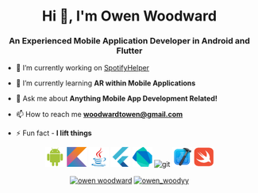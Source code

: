 <h1 align="center">Hi 👋, I'm Owen Woodward</h1>
<h3 align="center">An Experienced Mobile Application Developer in Android and Flutter</h3>

- 🔭 I’m currently working on [SpotifyHelper](https://github.com/WoodwardTOwen/spotify_helper)

- 🌱 I’m currently learning **AR within Mobile Applications**

- 💬 Ask me about **Anything Mobile App Development Related!**

- 📫 How to reach me **woodwardtowen@gmail.com**

- ⚡ Fun fact - **I lift things**

<p align="center"><img src="https://github.com/devicons/devicon/blob/master/icons/android/android-original.svg" alt="android" width="40" height="40"/> 
  <img src="https://github.com/devicons/devicon/blob/master/icons/kotlin/kotlin-original.svg" alt="kotlin" width="40" height="40"/>
  <img src="https://github.com/devicons/devicon/blob/master/icons/java/java-original.svg" alt="java" width="40" height="40"/> 
  <img src="https://github.com/devicons/devicon/blob/master/icons/flutter/flutter-original.svg" alt="flutter" width="40" height="40"/>
  <img src="https://github.com/devicons/devicon/blob/master/icons/dart/dart-original.svg" alt="dart" width="40" height="40"/> 
  <img src="https://www.vectorlogo.zone/logos/git-scm/git-scm-icon.svg" alt="git" width="40" height="40"/> 
  <img src="https://github.com/devicons/devicon/blob/master/icons/xcode/xcode-original.svg" alt="iOS" width="40" height="40"/>
  <img src="https://github.com/devicons/devicon/blob/master/icons/swift/swift-original.svg" alt="swift" width="40" height="40"/>
  
</p><p align="center">
<a href="https://linkedin.com/in/owen woodward" target="blank"><img align="center" src="https://cdn.jsdelivr.net/npm/simple-icons@3.0.1/icons/linkedin.svg" alt="owen woodward" height="30" width="30" /></a>
<a href="https://instagram.com/owen_woodyy" target="blank"><img align="center" src="https://cdn.jsdelivr.net/npm/simple-icons@3.0.1/icons/instagram.svg" alt="owen_woodyy" height="30" width="30" /></a>
</p>
